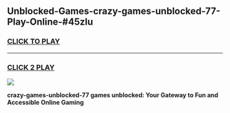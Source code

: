
## Unblocked-Games-crazy-games-unblocked-77-Play-Online-#45zlu
<h3>
<a href="https://premium.freeplayer.one?title=crazy-games-unblocked-77&ref=27F">CLICK TO PLAY</a></h3>
<hr>

<h3>
<a href="https://premium.freeplayer.one?title=crazy-games-unblocked-77&ref=27F">CLICK 2 PLAY</a>
  
</h3>

<a href="https://premium.freeplayer.one?title=crazy-games-unblocked-77&ref=27F"><img src="https://clearcache.store/games.png"></a>


**crazy-games-unblocked-77 games unblocked: Your Gateway to Fun and Accessible Online Gaming**
